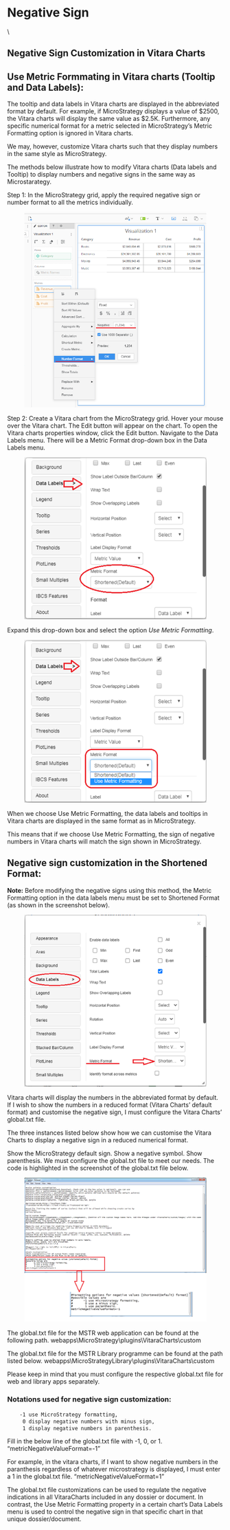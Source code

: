 # Negative Sign

\


## Negative Sign Customization in Vitara Charts <a href="#negative-sign-customization-in-vitara-charts" id="negative-sign-customization-in-vitara-charts"></a>

## Use Metric Formmating in Vitara charts (Tooltip and Data Labels): <a href="#use-metric-formmating-in-vitara-charts-tooltip-and-data-labels" id="use-metric-formmating-in-vitara-charts-tooltip-and-data-labels"></a>

The tooltip and data labels in Vitara charts are displayed in the abbreviated format by default. For example, if MicroStrategy displays a value of $2500, the Vitara charts will display the same value as $2.5K. Furthermore, any specific numerical format for a metric selected in MicroStrategy’s Metric Formatting option is ignored in Vitara charts.

We may, however, customize Vitara charts such that they display numbers in the same style as MicroStrategy.

The methods below illustrate how to modify Vitara charts (Data labels and Tooltip) to display numbers and negative signs in the same way as Microstarategy.

Step 1: In the MicroStrategy grid, apply the required negative sign or number format to all the metrics individually.

<figure><img src="../.gitbook/assets/negativeSignFormat7.png" alt=""><figcaption></figcaption></figure>

Step 2: Create a Vitara chart from the MicroStrategy grid. Hover your mouse over the Vitara chart. The Edit button will appear on the chart. To open the Vitara charts properties window, click the Edit button. Navigate to the Data Labels menu. There will be a Metric Format drop-down box in the Data Labels menu.

<figure><img src="../.gitbook/assets/negativeSignFormat1.png" alt=""><figcaption></figcaption></figure>

Expand this drop-down box and select the option _Use Metric Formatting_.

<figure><img src="../.gitbook/assets/negativeSignFormat2.png" alt=""><figcaption></figcaption></figure>

When we choose Use Metric Formatting, the data labels and tooltips in Vitara charts are displayed in the same format as in MicroStrategy.

This means that if we choose Use Metric Formatting, the sign of negative numbers in Vitara charts will match the sign shown in MicroStrategy.

## Negative sign customization in the Shortened Format: <a href="#negative-sign-customization-in-the-shortened-format" id="negative-sign-customization-in-the-shortened-format"></a>

**Note:** Before modifying the negative signs using this method, the Metric Formatting option in the data labels menu must be set to Shortened Format (as shown in the screenshot below).

<figure><img src="../.gitbook/assets/negativeSignFormat5.png" alt=""><figcaption></figcaption></figure>

Vitara charts will display the numbers in the abbreviated format by default. If I wish to show the numbers in a reduced format (Vitara Charts’ default format) and customise the negative sign, I must configure the Vitara Charts’ global.txt file.

The three instances listed below show how we can customise the Vitara Charts to display a negative sign in a reduced numerical format.

Show the MicroStrategy default sign. Show a negative symbol. Show parenthesis. We must configure the global.txt file to meet our needs. The code is highlighted in the screenshot of the global.txt file below.&#x20;

<figure><img src="../.gitbook/assets/negativeSignFormat3.png" alt=""><figcaption></figcaption></figure>

The global.txt file for the MSTR web application can be found at the following path. webapps\MicroStrategy\plugins\VitaraCharts\custom

The global.txt file for the MSTR Library programme can be found at the path listed below. webapps\MicroStrategyLibrary\plugins\VitaraCharts\custom

Please keep in mind that you must configure the respective global.txt file for web and library apps separately.

### Notations used for negative sign customization: <a href="#notations-used-for-negative-sign-customization" id="notations-used-for-negative-sign-customization"></a>

```
    -1 use MicroStrategy formatting, 
     0 display negative numbers with minus sign, 
     1 display negative numbers in parenthesis.
```

Fill in the below line of the global.txt file with -1, 0, or 1. “metricNegativeValueFormat=-1”

For example, in the vitara charts, if I want to show negative numbers in the paranthesis regardless of whatever microstrategy is displayed, I must enter a 1 in the global.txt file. “metricNegativeValueFormat=1”

The global.txt file customizations can be used to regulate the negative indications in all VitaraCharts included in any dossier or document. In contrast, the Use Metric Formatting property in a certain chart’s Data Labels menu is used to control the negative sign in that specific chart in that unique dossier/document.

